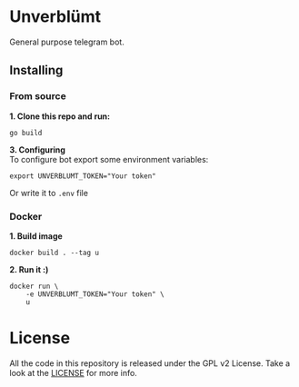 # Unverblümt
General purpose telegram bot.

## Installing
### From source
**1. Clone this repo and run:**
``` shell script
go build
```

**3. Configuring**  
To configure bot export some environment variables:
``` shell script
export UNVERBLUMT_TOKEN="Your token"
```

Or write it to `.env` file

### Docker
**1. Build image**
``` shell script
docker build . --tag u
```

**2. Run it :)**
``` shell script
docker run \
    -e UNVERBLUMT_TOKEN="Your token" \
    u
```

# License
All the code in this repository is released under the GPL v2 License. Take a look
at the [LICENSE](LICENSE) for more info.

